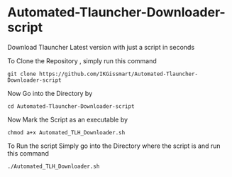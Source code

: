 # Automated-Tlauncher-Downloader-script
Download Tlauncher Latest version with just a script in seconds

To Clone the Repository , simply run this command 
```
git clone https://github.com/IKGissmart/Automated-Tlauncher-Downloader-script
```
Now Go into the Directory by 
```
cd Automated-Tlauncher-Downloader-script
``` 
Now Mark the Script as an executable by 
```
chmod a+x Automated_TLH_Downloader.sh 
```` 
To Run the script Simply go into the Directory where the script is and run this command 
```
./Automated_TLH_Downloader.sh
```
